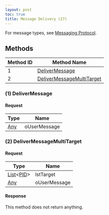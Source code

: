 ```yaml
---
layout: post
toc: true
title: Message Delivery (27)
---
```


For message types, see [Messaging Protocol](/docs/nex/protocols/messaging#types).

## Methods

| Method ID | Method Name                                               |
|-----------|-----------------------------------------------------------|
| 1         | [DeliverMessage](#1-delivermessage)                       |
| 2         | [DeliverMessageMultiTarget](#2-delivermessagemultitarget) |

### (1) DeliverMessage
#### Request

| Type  | Name         |
|-------|--------------|
| [Any] | oUserMessage |

### (2) DeliverMessageMultiTarget
#### Request

| Type                | Name         |
|---------------------|--------------|
| [List]&lt;[PID]&gt; | lstTarget    |
| [Any]               | oUserMessage |

#### Response
This method does not return anything.

[Any]: /docs/nex/types#anydataholder
[List]: /docs/nex/types#list
[PID]: /docs/nex/types#pid
